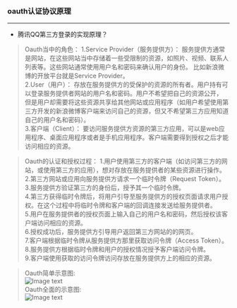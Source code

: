 ### oauth认证协议原理
---
- 腾讯QQ第三方登录的实现原理？
> Oauth当中的角色：
1.Service Provider（服务提供方）：
服务提供方通常是网站，在这些网站当中存储着一些受限制的资源，如照片、视频、联系人列表等。这些网站通常使用用户名和密码来确认用户的身份。
比如新浪微博的开放平台就是Service Provider。 <br>
2.User（用户）：
存放在服务提供方的受保护的资源的所有者。用户持有可以登录服务提供者网站的用户名和密码。用户不希望把自己的资源公开，
但是用户却需要将这些资源共享给其他网站或应用程序（如用户希望使用第三方开发的新浪微博客户端来访问自己的资源，但又不希望第三方应用知道自己的用户名和密码）。<br>
3.客户端（Client）：
要访问服务提供方资源的第三方应用，可以是web应用程序、桌面应用程序或者是手机应用程序。客户端需要得到授权之后才能访问相应的资源。<br>

> Oauth的认证和授权过程：
1.用户使用第三方的客户端（如访问第三方的网站，或使用第三方的应用），想对存放在服务提供者的某些资源进行操作。<br>
2.第三方网站或应用向服务提供方请求一个临时令牌（Request Token）。<br>
3.服务提供方验证第三方的身份后，授予其一个临时令牌。<br>
4.第三方获得临时令牌后，将用户引导至服务提供方的授权页面请求用户授权。在这个过程中将临时令牌和客户端的回调连接发送给服务提供者。<br>
5.用户在服务提供者的授权页面上输入自己的用户名和密码，然后授权该客户端访问相应的资源。<br>
6.授权成功后，服务提供方引导用户返回第三方网站的的网页。<br>
7.客户端根据临时令牌从服务提供方那里获取访问令牌（Access Token）。<br>
8.服务提供方根据临时令牌和用户的授权情况授予客户端访问令牌。<br>
9.客户端使用获取的访问令牌访问存放在服务提供方上的相应的资源。<br>

> Oauth简单示意图:<br>
![Image text](\images\oauth简单示意图.png) <br>
> Oauth全面的示意图:<br>
![Image text](\images\oauth全面示意图.png)
